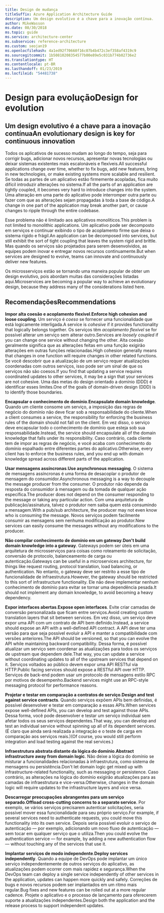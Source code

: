```yaml
---
title: Design de mudança
titleSuffix: Azure Application Architecture Guide
description: Um design evolutivo é a chave para a inovação contínua.
author: MikeWasson
ms.date: 08/30/2018
ms.topic: guide
ms.service: architecture-center
ms.subservice: reference-architecture
ms.custom: seojan19
ms.openlocfilehash: 4a1ed92f70660f16c07b4b472c3ef358af4319c9
ms.sourcegitcommit: 1b50810208354577b00e89e5c031b774b02736e2
ms.translationtype: HT
ms.contentlocale: pt-BR
ms.lasthandoff: 01/23/2019
ms.locfileid: "54481738"
---
```

# <a name="design-for-evolution"></a><span data-ttu-id="2ecf2-103">Design para evolução</span><span class="sxs-lookup"><span data-stu-id="2ecf2-103">Design for evolution</span></span>

## <a name="an-evolutionary-design-is-key-for-continuous-innovation"></a><span data-ttu-id="2ecf2-104">Um design evolutivo é a chave para a inovação contínua</span><span class="sxs-lookup"><span data-stu-id="2ecf2-104">An evolutionary design is key for continuous innovation</span></span>

<span data-ttu-id="2ecf2-105">Todos os aplicativos de sucesso mudam ao longo do tempo, seja para corrigir bugs, adicionar novos recursos, apresentar novas tecnologias ou deixar sistemas existentes mais escalonáveis e flexíveis.</span><span class="sxs-lookup"><span data-stu-id="2ecf2-105">All successful applications change over time, whether to fix bugs, add new features, bring in new technologies, or make existing systems more scalable and resilient.</span></span> <span data-ttu-id="2ecf2-106">Se todas as partes de um aplicativo estão firmemente acopladas, fica muito difícil introduzir alterações no sistema.</span><span class="sxs-lookup"><span data-stu-id="2ecf2-106">If all the parts of an application are tightly coupled, it becomes very hard to introduce changes into the system.</span></span> <span data-ttu-id="2ecf2-107">Uma alteração em uma parte do aplicativo pode interromper outra parte ou fazer com que as alterações sejam propagadas à toda a base de código.</span><span class="sxs-lookup"><span data-stu-id="2ecf2-107">A change in one part of the application may break another part, or cause changes to ripple through the entire codebase.</span></span>

<span data-ttu-id="2ecf2-108">Esse problema não é limitado aos aplicativos monolíticos.</span><span class="sxs-lookup"><span data-stu-id="2ecf2-108">This problem is not limited to monolithic applications.</span></span> <span data-ttu-id="2ecf2-109">Um aplicativo pode ser decomposto em serviços e continuar exibindo o tipo de acoplamento firme que deixa o sistema rígido e frágil.</span><span class="sxs-lookup"><span data-stu-id="2ecf2-109">An application can be decomposed into services, but still exhibit the sort of tight coupling that leaves the system rigid and brittle.</span></span> <span data-ttu-id="2ecf2-110">Mas quando os serviços são projetados para serem desenvolvidos, as equipes podem inovar e entregar novos recursos continuamente.</span><span class="sxs-lookup"><span data-stu-id="2ecf2-110">But when services are designed to evolve, teams can innovate and continuously deliver new features.</span></span>

<span data-ttu-id="2ecf2-111">Os microsserviços estão se tornando uma maneira popular de obter um design evolutivo, pois abordam muitas das considerações listadas aqui.</span><span class="sxs-lookup"><span data-stu-id="2ecf2-111">Microservices are becoming a popular way to achieve an evolutionary design, because they address many of the considerations listed here.</span></span>

## <a name="recommendations"></a><span data-ttu-id="2ecf2-112">Recomendações</span><span class="sxs-lookup"><span data-stu-id="2ecf2-112">Recommendations</span></span>

<span data-ttu-id="2ecf2-113">**Impor alta coesão e acoplamento flexível**.</span><span class="sxs-lookup"><span data-stu-id="2ecf2-113">**Enforce high cohesion and loose coupling**.</span></span> <span data-ttu-id="2ecf2-114">Um serviço é *coeso* se fornecer uma funcionalidade que está logicamente interligada.</span><span class="sxs-lookup"><span data-stu-id="2ecf2-114">A service is *cohesive* if it provides functionality that logically belongs together.</span></span> <span data-ttu-id="2ecf2-115">Os serviços têm *acoplamento flexível* se for possível alterar um serviço sem alterar outro.</span><span class="sxs-lookup"><span data-stu-id="2ecf2-115">Services are *loosely coupled* if you can change one service without changing the other.</span></span> <span data-ttu-id="2ecf2-116">Alta coesão geralmente significa que as alterações feitas em uma função exigirão alterações em outras funções relacionadas.</span><span class="sxs-lookup"><span data-stu-id="2ecf2-116">High cohesion generally means that changes in one function will require changes in other related functions.</span></span> <span data-ttu-id="2ecf2-117">Se você descobrir que a atualização de um serviço requer atualizações coordenadas com outros serviços, isso pode ser um sinal de que os serviços não são coesos.</span><span class="sxs-lookup"><span data-stu-id="2ecf2-117">If you find that updating a service requires coordinated updates to other services, it may be a sign that your services are not cohesive.</span></span> <span data-ttu-id="2ecf2-118">Uma das metas do design orientado a domínio (DDD) é identificar esses limites.</span><span class="sxs-lookup"><span data-stu-id="2ecf2-118">One of the goals of domain-driven design (DDD) is to identify those boundaries.</span></span>

<span data-ttu-id="2ecf2-119">**Encapsular o conhecimento de domínio**.</span><span class="sxs-lookup"><span data-stu-id="2ecf2-119">**Encapsulate domain knowledge**.</span></span> <span data-ttu-id="2ecf2-120">Quando um cliente consome um serviço, a imposição das regras de negócio do domínio não deve ficar sob a responsabilidade do cliente.</span><span class="sxs-lookup"><span data-stu-id="2ecf2-120">When a client consumes a service, the responsibility for enforcing the business rules of the domain should not fall on the client.</span></span> <span data-ttu-id="2ecf2-121">Em vez disso, o serviço deve encapsular todo o conhecimento de domínio que esteja sob sua responsabilidade.</span><span class="sxs-lookup"><span data-stu-id="2ecf2-121">Instead, the service should encapsulate all of the domain knowledge that falls under its responsibility.</span></span> <span data-ttu-id="2ecf2-122">Caso contrário, cada cliente tem de impor as regras de negócio, e você acaba com conhecimento do domínio espalhado entre diferentes partes do aplicativo.</span><span class="sxs-lookup"><span data-stu-id="2ecf2-122">Otherwise, every client has to enforce the business rules, and you end up with domain knowledge spread across different parts of the application.</span></span>

<span data-ttu-id="2ecf2-123">**Usar mensagens assíncronas**.</span><span class="sxs-lookup"><span data-stu-id="2ecf2-123">**Use asynchronous messaging**.</span></span> <span data-ttu-id="2ecf2-124">O sistema de mensagens assíncronas é uma forma de desacoplar o produtor de mensagem do consumidor.</span><span class="sxs-lookup"><span data-stu-id="2ecf2-124">Asynchronous messaging is a way to decouple the message producer from the consumer.</span></span> <span data-ttu-id="2ecf2-125">O produtor não depende da resposta do consumidor à mensagem ou da tomada de qualquer ação específica.</span><span class="sxs-lookup"><span data-stu-id="2ecf2-125">The producer does not depend on the consumer responding to the message or taking any particular action.</span></span> <span data-ttu-id="2ecf2-126">Com uma arquitetura de publicação/assinatura, talvez o produtor nem saiba quem está consumindo a mensagem.</span><span class="sxs-lookup"><span data-stu-id="2ecf2-126">With a pub/sub architecture, the producer may not even know who is consuming the message.</span></span> <span data-ttu-id="2ecf2-127">Novos serviços podem facilmente consumir as mensagens sem nenhuma modificação ao produtor.</span><span class="sxs-lookup"><span data-stu-id="2ecf2-127">New services can easily consume the messages without any modifications to the producer.</span></span>

<span data-ttu-id="2ecf2-128">**Não compilar conhecimento de domínio em um gateway**.</span><span class="sxs-lookup"><span data-stu-id="2ecf2-128">**Don't build domain knowledge into a gateway**.</span></span> <span data-ttu-id="2ecf2-129">Gateways podem ser úteis em uma arquitetura de microsserviços para coisas como roteamento de solicitação, conversão de protocolo, balanceamento de carga ou autenticação.</span><span class="sxs-lookup"><span data-stu-id="2ecf2-129">Gateways can be useful in a microservices architecture, for things like request routing, protocol translation, load balancing, or authentication.</span></span> <span data-ttu-id="2ecf2-130">No entanto, o gateway deve ser restrito a esse tipo de funcionalidade de infraestrutura.</span><span class="sxs-lookup"><span data-stu-id="2ecf2-130">However, the gateway should be restricted to this sort of infrastructure functionality.</span></span> <span data-ttu-id="2ecf2-131">Ele não deve implementar nenhum conhecimento de domínio para evitar se tornar uma dependência pesada.</span><span class="sxs-lookup"><span data-stu-id="2ecf2-131">It should not implement any domain knowledge, to avoid becoming a heavy dependency.</span></span>

<span data-ttu-id="2ecf2-132">**Expor interfaces abertas**.</span><span class="sxs-lookup"><span data-stu-id="2ecf2-132">**Expose open interfaces**.</span></span> <span data-ttu-id="2ecf2-133">Evite criar camadas de conversão personalizada que ficam entre serviços.</span><span class="sxs-lookup"><span data-stu-id="2ecf2-133">Avoid creating custom translation layers that sit between services.</span></span> <span data-ttu-id="2ecf2-134">Em vez disso, um serviço deve expor uma API com um contrato de API bem definido.</span><span class="sxs-lookup"><span data-stu-id="2ecf2-134">Instead, a service should expose an API with a well-defined API contract.</span></span> <span data-ttu-id="2ecf2-135">A API deve ter uma versão para que seja possível evoluir a API e manter a compatibilidade com versões anteriores.</span><span class="sxs-lookup"><span data-stu-id="2ecf2-135">The API should be versioned, so that you can evolve the API while maintaining backward compatibility.</span></span> <span data-ttu-id="2ecf2-136">Dessa forma, é possível atualizar um serviço sem coordenar as atualizações para todos os serviços de upstream que dependem dele.</span><span class="sxs-lookup"><span data-stu-id="2ecf2-136">That way, you can update a service without coordinating updates to all of the upstream services that depend on it.</span></span> <span data-ttu-id="2ecf2-137">Serviços voltados ao público devem expor uma API RESTful via HTTP.</span><span class="sxs-lookup"><span data-stu-id="2ecf2-137">Public facing services should expose a RESTful API over HTTP.</span></span> <span data-ttu-id="2ecf2-138">Serviços de back-end podem usar um protocolo de mensagens estilo RPC por motivos de desempenho.</span><span class="sxs-lookup"><span data-stu-id="2ecf2-138">Backend services might use an RPC-style messaging protocol for performance reasons.</span></span>

<span data-ttu-id="2ecf2-139">**Projetar e testar em comparação a contratos de serviço**.</span><span class="sxs-lookup"><span data-stu-id="2ecf2-139">**Design and test against service contracts**.</span></span> <span data-ttu-id="2ecf2-140">Quando serviços expõem APIs bem definidas, é possível desenvolver e testar em comparação a essas APIs.</span><span class="sxs-lookup"><span data-stu-id="2ecf2-140">When services expose well-defined APIs, you can develop and test against those APIs.</span></span> <span data-ttu-id="2ecf2-141">Dessa forma, você pode desenvolver e testar um serviço individual sem afetar todos os seus serviços dependentes.</span><span class="sxs-lookup"><span data-stu-id="2ecf2-141">That way, you can develop and test an individual service without spinning up all of its dependent services.</span></span> <span data-ttu-id="2ecf2-142">(É claro que ainda será realizada a integração e o teste de carga em comparação aos serviços reais.)</span><span class="sxs-lookup"><span data-stu-id="2ecf2-142">(Of course, you would still perform integration and load testing against the real services.)</span></span>

<span data-ttu-id="2ecf2-143">**Infraestrutura abstrata distante da lógica do domínio**.</span><span class="sxs-lookup"><span data-stu-id="2ecf2-143">**Abstract infrastructure away from domain logic**.</span></span> <span data-ttu-id="2ecf2-144">Não deixe a lógica do domínio se misturar a funcionalidades relacionadas à infraestrutura, como sistema de mensagens ou persistência.</span><span class="sxs-lookup"><span data-stu-id="2ecf2-144">Don't let domain logic get mixed up with infrastructure-related functionality, such as messaging or persistence.</span></span> <span data-ttu-id="2ecf2-145">Caso contrário, as alterações na lógica do domínio exigirão atualizações para as camadas de infraestrutura e vice-versa.</span><span class="sxs-lookup"><span data-stu-id="2ecf2-145">Otherwise, changes in the domain logic will require updates to the infrastructure layers and vice versa.</span></span>

<span data-ttu-id="2ecf2-146">**Descarregar preocupações abrangentes para um serviço separado**.</span><span class="sxs-lookup"><span data-stu-id="2ecf2-146">**Offload cross-cutting concerns to a separate service**.</span></span> <span data-ttu-id="2ecf2-147">Por exemplo, se vários serviços precisarem autenticar solicitações, seria possível mover essa funcionalidade para seu próprio serviço.</span><span class="sxs-lookup"><span data-stu-id="2ecf2-147">For example, if several services need to authenticate requests, you could move this functionality into its own service.</span></span> <span data-ttu-id="2ecf2-148">Depois seria possível evoluir o serviço de autenticação &mdash; por exemplo, adicionando um novo fluxo de autenticação &mdash; sem tocar em qualquer serviço que o utiliza.</span><span class="sxs-lookup"><span data-stu-id="2ecf2-148">Then you could evolve the authentication service &mdash; for example, by adding a new authentication flow &mdash; without touching any of the services that use it.</span></span>

<span data-ttu-id="2ecf2-149">**Implantar serviços de modo independente**.</span><span class="sxs-lookup"><span data-stu-id="2ecf2-149">**Deploy services independently**.</span></span> <span data-ttu-id="2ecf2-150">Quando a equipe de DevOps pode implantar um único serviço independentemente de outros serviços do aplicativo, as atualizações podem ocorrer com mais rapidez e segurança.</span><span class="sxs-lookup"><span data-stu-id="2ecf2-150">When the DevOps team can deploy a single service independently of other services in the application, updates can happen more quickly and safely.</span></span> <span data-ttu-id="2ecf2-151">Correções de bugs e novos recursos podem ser implantados em um ritmo mais regular.</span><span class="sxs-lookup"><span data-stu-id="2ecf2-151">Bug fixes and new features can be rolled out at a more regular cadence.</span></span> <span data-ttu-id="2ecf2-152">Projete o aplicativo e o processo de lançamento para oferecerem suporte a atualizações independentes.</span><span class="sxs-lookup"><span data-stu-id="2ecf2-152">Design both the application and the release process to support independent updates.</span></span>
